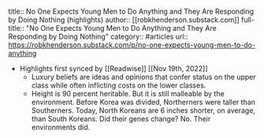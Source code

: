 title:: No One Expects Young Men to Do Anything and They Are Responding by Doing Nothing (highlights)
author:: [[robkhenderson.substack.com]]
full-title:: "No One Expects Young Men to Do Anything and They Are Responding by Doing Nothing"
category:: #articles
url:: https://robkhenderson.substack.com/p/no-one-expects-young-men-to-do-anything

- Highlights first synced by [[Readwise]] [[Nov 19th, 2022]]
	- Luxury beliefs are ideas and opinions that confer status on the upper class while often inflicting costs on the lower classes.
	- Height is 90 percent heritable. But it is still malleable by the environment. Before Korea was divided, Northerners were taller than Southerners. Today, North Koreans are 6 inches shorter, on average, than South Koreans. Did their genes change? No. Their environments did.